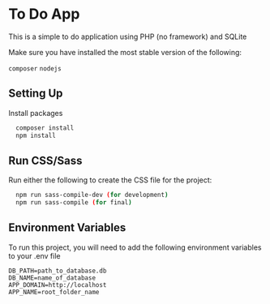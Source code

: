 
# To Do App

This is a simple to do application using PHP (no framework) and SQLite

Make sure you have installed the most stable version of the following:

`composer`
`nodejs`


## Setting Up

Install packages

```bash
  composer install
  npm install
```
    
## Run CSS/Sass

Run either the following to create the CSS file for the project:

```bash
  npm run sass-compile-dev (for development)
  npm run sass-compile (for final)
```


## Environment Variables

To run this project, you will need to add the following environment variables to your .env file
```
DB_PATH=path_to_database.db
DB_NAME=name_of_database
APP_DOMAIN=http://localhost
APP_NAME=root_folder_name

```

